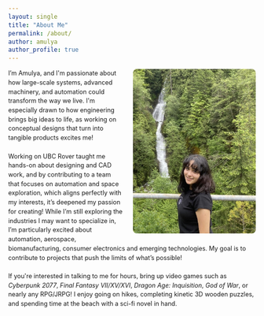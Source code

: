 ```yaml
---
layout: single
title: "About Me"
permalink: /about/
author: amulya
author_profile: true
--- 
```


<div style="max-width: 800px; margin: 0 auto;">
  <!-- Image floats top-right -->
  <img src="/profile.pic.jpg" 
       alt="Portrait" 
       style="float: right; width: 250px; margin-left: 20px; margin-bottom: 20px; border-radius: 8px;" />

<!-- Text wraps around the image -->
  <p style="font-size: 0.78rem; line-height: 1.5;">
      I’m Amulya, and I'm passionate about how large-scale systems, advanced machinery, and automation could transform the way we live. I'm especially drawn to how engineering brings big ideas to life, as working         on conceptual designs that turn into tangible products excites me! 
      <br><br>
      Working on UBC Rover taught me hands-on about designing and CAD work, and by contributing to a team that focuses on automation and space exploration, which aligns perfectly with my interests, it’s deepened          my passion for creating! While I’m still exploring the industries I may want to specialize in, I’m particularly excited about automation, aerospace, biomanufacturing, consumer electronics and emerging               technologies. My goal is to contribute to projects that push the limits of what’s possible!
      <br><br>
      If you're interested in talking to me for hours, bring up video games such as <em>Cyberpunk 2077</em>, <em>Final Fantasy VII/XV/XVI</em>, <em>Dragon Age: Inquisition</em>, <em>God of War</em>, or nearly any         RPG/JRPG! I enjoy going on hikes, completing kinetic 3D wooden puzzles, and spending time at the beach with a sci-fi novel in hand. 
    </p>
  </div>
